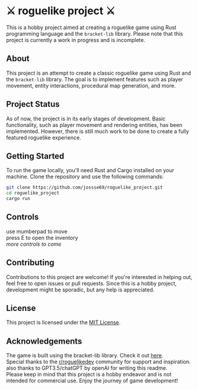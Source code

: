 # ⚔ roguelike project ⚔

This is a hobby project aimed at creating a roguelike game using Rust programming language and the `bracket-lib` library. Please note that this project is currently a work in progress and is incomplete.

## About

This project is an attempt to create a classic roguelike game using Rust and the `bracket-lib` library. The goal is to implement features such as player movement, entity interactions, procedural map generation, and more.

## Project Status

As of now, the project is in its early stages of development. Basic functionality, such as player movement and rendering entities, has been implemented. However, there is still much work to be done to create a fully featured roguelike experience.

## Getting Started

To run the game locally, you'll need Rust and Cargo installed on your machine. Clone the repository and use the following commands:

```bash
git clone https://github.com/jossse69/roguelike_project.git
cd roguelike_project
cargo run
```

## Controls
use mumberpad to move <br>
press E to open the inventory <br>
*more controls to come*

## Contributing
Contributions to this project are welcome! If you're interested in helping out, feel free to open issues or pull requests. Since this is a hobby project, development might be sporadic, but any help is appreciated.

## License
This project is licensed under the [MIT License](https://github.com/jossse69/roguelike_project/blob/main/LICENSE). <br>

## Acknowledgements
The game is built using the bracket-lib library. Check it out [here](https://github.com/amethyst/bracket-lib). <br>
Special thanks to the [r/roguelikedev](https://www.reddit.com/r/roguelikedev/) community for support and inspiration. <br>
also thanks to GPT3.5/chatGPT by openAI for writing this readme. <br>
Please keep in mind that this project is a hobby endeavor and is not intended for commercial use. Enjoy the journey of game development!
